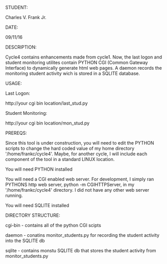 STUDENT:

Charles V. Frank Jr.

DATE:

09/11/16

DESCRIPTION:

Cycle4 contains enhancements made from cycle1.  Now, the last logon and student monitoring utilites contain PYTHON CGI (Common Gateway Interface) to dynamically generate html web pages.  A daemon records the monitoring student activity wich is stored in a SQLITE database.

USAGE:

  Last Logon:
  
http://your cgi bin location/last_stud.py

  Student Monitoring:
  
http://your cgi bin location/mon_stud.py

PREREQS:

Since this tool is under construction, you will need to edit the PYTHON scripts to change the hard coded value of my home directory '/home/frankc/cycle4'.  Maybe, for another cycle, I will include each component of the tool in a standard LINUX location.

You will need PYTHON installed

You will need a CGI enabled web server.  For development, I simply ran PYTHONS http web server, python -m CGIHTTPServer, in my '/home/frankc/cycle4' directory.  I did not have any other web server running.

You will need SQLITE installed

DIRECTORY STRUCTURE:

cgi-bin - contains all of the python CGI scipts

daemon - conatins monitor_students.py for recording the student activity into the SQLITE db

sqlite - contains monstu SQLITE db that stores the student activity from monitor_students.py

